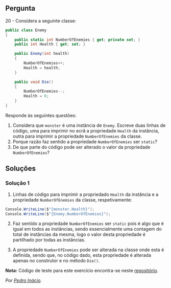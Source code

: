 ## Pergunta

20 - Considera a seguinte classe:

```cs
public class Enemy
{
    public static int NumberOfEnemies { get; private set; }
    public int Health { get; set; }

    public Enemy(int health)
    {
        NumberOfEnemies++;
        Health = health;
    }

    public void Die()
    {
        NumberOfEnemies--;
        Health = 0;
    }
}
```

Responde às seguintes questões:

1. Considera que `monster` é uma instância de `Enemy`. Escreve duas linhas de
   código, uma para imprimir no ecrã a propriedade `Health` da instância,
   outra para imprimir a propriedade `NumberOfEnemies` da classe.
2. Porque razão faz sentido a propriedade `NumberOfEnemies` ser `static`?
3. De que parte do código pode ser alterado o valor da propriedade
   `NumberOfEnemies`?

## Soluções

### Solução 1

1. Linhas de código para imprimir a propriedado `Health` da instância e a 
propriedade `NumberOfEnemies` da classe, respetivamente:

```cs
Console.WriteLine($"{monster.Health}");
Console.WriteLine($"{Enemy.NumberOfEnemies}");
```

2. Faz sentido a propriedade `NumberOfEnemies` ser `static` pois é algo que é 
igual em todos as instâncias, sendo essencialmente uma contagem do total de 
instâncias da mesma, logo o valor desta propriedade é partilhado por todas as 
instâncias.

3. A propriedade `NumberOfEnemies` pode ser alterada na classe onde esta é 
definida, sendo que, no código dado, esta propriedade é alterada apenas no 
construtor e no método `Die()`.

**Nota:** Código de teste para este exercício encontra-se neste
[repositório](https://github.com/PmaiWoW/LP2_Github_Exercises).

*Por [Pedro Inácio](https://github.com/PmaiWoW).*